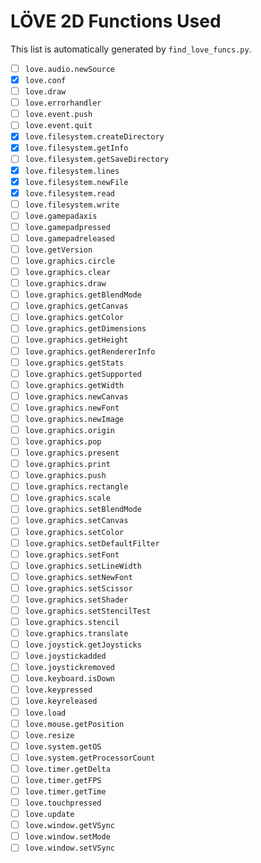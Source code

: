 # LÖVE 2D Functions Used

This list is automatically generated by `find_love_funcs.py`.

- [ ] `love.audio.newSource`
- [x] `love.conf`
- [ ] `love.draw`
- [ ] `love.errorhandler`
- [ ] `love.event.push`
- [ ] `love.event.quit`
- [x] `love.filesystem.createDirectory`
- [x] `love.filesystem.getInfo`
- [ ] `love.filesystem.getSaveDirectory`
- [x] `love.filesystem.lines`
- [x] `love.filesystem.newFile`
- [x] `love.filesystem.read`
- [ ] `love.filesystem.write`
- [ ] `love.gamepadaxis`
- [ ] `love.gamepadpressed`
- [ ] `love.gamepadreleased`
- [ ] `love.getVersion`
- [ ] `love.graphics.circle`
- [ ] `love.graphics.clear`
- [ ] `love.graphics.draw`
- [ ] `love.graphics.getBlendMode`
- [ ] `love.graphics.getCanvas`
- [ ] `love.graphics.getColor`
- [ ] `love.graphics.getDimensions`
- [ ] `love.graphics.getHeight`
- [ ] `love.graphics.getRendererInfo`
- [ ] `love.graphics.getStats`
- [ ] `love.graphics.getSupported`
- [ ] `love.graphics.getWidth`
- [ ] `love.graphics.newCanvas`
- [ ] `love.graphics.newFont`
- [ ] `love.graphics.newImage`
- [ ] `love.graphics.origin`
- [ ] `love.graphics.pop`
- [ ] `love.graphics.present`
- [ ] `love.graphics.print`
- [ ] `love.graphics.push`
- [ ] `love.graphics.rectangle`
- [ ] `love.graphics.scale`
- [ ] `love.graphics.setBlendMode`
- [ ] `love.graphics.setCanvas`
- [ ] `love.graphics.setColor`
- [ ] `love.graphics.setDefaultFilter`
- [ ] `love.graphics.setFont`
- [ ] `love.graphics.setLineWidth`
- [ ] `love.graphics.setNewFont`
- [ ] `love.graphics.setScissor`
- [ ] `love.graphics.setShader`
- [ ] `love.graphics.setStencilTest`
- [ ] `love.graphics.stencil`
- [ ] `love.graphics.translate`
- [ ] `love.joystick.getJoysticks`
- [ ] `love.joystickadded`
- [ ] `love.joystickremoved`
- [ ] `love.keyboard.isDown`
- [ ] `love.keypressed`
- [ ] `love.keyreleased`
- [ ] `love.load`
- [ ] `love.mouse.getPosition`
- [ ] `love.resize`
- [ ] `love.system.getOS`
- [ ] `love.system.getProcessorCount`
- [ ] `love.timer.getDelta`
- [ ] `love.timer.getFPS`
- [ ] `love.timer.getTime`
- [ ] `love.touchpressed`
- [ ] `love.update`
- [ ] `love.window.getVSync`
- [ ] `love.window.setMode`
- [ ] `love.window.setVSync`
